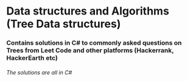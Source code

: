 # Data structures and Algorithms (Tree Data structures)

### Contains solutions in C# to commonly asked questions on Trees from Leet Code and other platforms (Hackerrank, HackerEarth etc)

###### The solutions are all in C#

